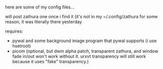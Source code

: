 here are some of my config files...

will post zathura one once i find it (it's not in my ~/.config/zathura for some reason, it was literally there yesterday

requires:
- pywal and some background image program that pywal supports (i use hsetroot)
- picom (optional, but dwm alpha patch, transparent zathura, and window fade in/out won't work without it. urxvt transparency will still work because it uses "fake" transparency.)
